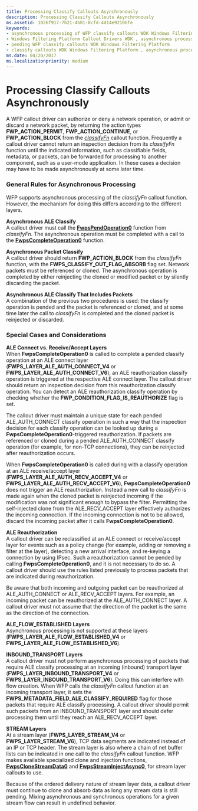 ```yaml
---
title: Processing Classify Callouts Asynchronously
description: Processing Classify Callouts Asynchronously
ms.assetid: 1026f917-7b21-4b01-8cfd-4d14e92106fe
keywords:
- asynchronous processing of WFP classify callouts WDK Windows Filtering Platform
- Windows Filtering Platform Callout Drivers WDK , asynchronous processing of classify callouts
- pending WFP classify callouts WDK Windows Filtering Platform
- classify callouts WDK Windows Filtering Platform , asynchronous processing
ms.date: 04/20/2017
ms.localizationpriority: medium
---
```


# Processing Classify Callouts Asynchronously


A WFP callout driver can authorize or deny a network operation, or admit or discard a network packet, by returning the action types **FWP\_ACTION\_PERMIT**, **FWP\_ACTION\_CONTINUE**, or **FWP\_ACTION\_BLOCK** from the [*classifyFn*](/windows-hardware/drivers/ddi/fwpsk/nc-fwpsk-fwps_callout_classify_fn0) callout function. Frequently a callout driver cannot return an inspection decision from its *classifyFn* function until the indicated information, such as classifiable fields, metadata, or packets, can be forwarded for processing to another component, such as a user-mode application. In these cases a decision may have to be made asynchronously at some later time.

### General Rules for Asynchronous Processing

WFP supports asynchronous processing of the *classifyFn* callout function. However, the mechanism for doing this differs according to the different layers.

<a href="" id="asynchronous-ale-classify-------"></a>**Asynchronous ALE Classify**   
A callout driver must call the [**FwpsPendOperation0**](/windows-hardware/drivers/ddi/fwpsk/nf-fwpsk-fwpspendoperation0) function from *classifyFn*. The asynchronous operation must be completed with a call to the [**FwpsCompleteOperation0**](/windows-hardware/drivers/ddi/fwpsk/nf-fwpsk-fwpscompleteoperation0) function.

<a href="" id="asynchronous-packet-classify-------"></a>**Asynchronous Packet Classify**   
A callout driver should return **FWP\_ACTION\_BLOCK** from the *classifyFn* function, with the **FWPS\_CLASSIFY\_OUT\_FLAG\_ABSORB** flag set. Network packets must be referenced or cloned. The asynchronous operation is completed by either reinjecting the cloned or modified packet or by silently discarding the packet.

<a href="" id="asynchronous-ale-classify-that-includes-packets-------"></a>**Asynchronous ALE Classify That Includes Packets**   
A combination of the previous two procedures is used: the classify operation is pended and the packet is referenced or cloned, and at some time later the call to *classifyFn* is completed and the cloned packet is reinjected or discarded.

### Special Cases and Considerations

<a href="" id="ale-connect-vs--receive-accept-layers-------"></a>**ALE Connect vs. Receive/Accept Layers**   
When **FwpsCompleteOperation0** is called to complete a pended classify operation at an ALE connect layer (**FWPS\_LAYER\_ALE\_AUTH\_CONNECT\_V4** or **FWPS\_LAYER\_ALE\_AUTH\_CONNECT\_V6**), an ALE reauthorization classify operation is triggered at the respective ALE connect layer. The callout driver should return an inspection decision from this reauthorization classify operation. You can detect an ALE reauthorization classify operation by checking whether the **FWP\_CONDITION\_FLAG\_IS\_REAUTHORIZE** flag is set.

The callout driver must maintain a unique state for each pended ALE\_AUTH\_CONNECT classify operation in such a way that the inspection decision for each classify operation can be looked up during a **FwpsCompleteOperation0**-triggered reauthorization. If packets are referenced or cloned during a pended ALE\_AUTH\_CONNECT classify operation (for example, for non-TCP connections), they can be reinjected after reauthorization occurs.

When **FwpsCompleteOperation0** is called during with a classify operation at an ALE receive/accept layer (**FWPS\_LAYER\_ALE\_AUTH\_RECV\_ACCEPT\_V4** or **FWPS\_LAYER\_ALE\_AUTH\_RECV\_ACCEPT\_V6**), **FwpsCompleteOperation0** does not trigger an ALE reauthorization. Instead a new call to *classifyFn* is made again when the cloned packet is reinjected incoming if the modification was not significant enough to bypass the filter. Permitting the self-injected clone from the ALE\_RECV\_ACCEPT layer effectively authorizes the incoming connection. If the incoming connection is not to be allowed, discard the incoming packet after it calls **FwpsCompleteOperation0**.

<a href="" id="ale-reauthorization-------"></a>**ALE Reauthorization**   
A callout driver can be reclassified at an ALE connect or receive/accept layer for events such as a policy change (for example, adding or removing a filter at the layer), detecting a new arrival interface, and re-keying a connection by using IPsec. Such a reauthorization cannot be pended by calling **FwpsCompleteOperation0**, and it is not necessary to do so. A callout driver should use the rules listed previously to process packets that are indicated during reauthorization.

Be aware that both incoming and outgoing packet can be reauthorized at ALE\_AUTH\_CONNECT or ALE\_RECV\_ACCEPT layers. For example, an incoming packet can be reauthorized at the ALE\_AUTH\_CONNECT layer. A callout driver must not assume that the direction of the packet is the same as the direction of the connection.

<a href="" id="ale-flow-established-layers-------"></a>**ALE\_FLOW\_ESTABLISHED Layers**   
Asynchronous processing is not supported at these layers (**FWPS\_LAYER\_ALE\_FLOW\_ESTABLISHED\_V4** or **FWPS\_LAYER\_ALE\_FLOW\_ESTABLISHED\_V6**).

<a href="" id="inbound-transport-layers-------"></a>**INBOUND\_TRANSPORT Layers**   
A callout driver must not perform asynchronous processing of packets that require ALE classify processing at an incoming (inbound) transport layer (**FWPS\_LAYER\_INBOUND\_TRANSPORT\_V4** or **FWPS\_LAYER\_INBOUND\_TRANSPORT\_V6**). Doing this can interfere with flow creation. When WFP calls the *classifyFn* callout function at an incoming transport layer, it sets the **FWPS\_METADATA\_FIELD\_ALE\_CLASSIFY\_REQUIRED** flag for those packets that require ALE classify processing. A callout driver should permit such packets from an INBOUND\_TRANSPORT layer and should defer processing them until they reach an ALE\_RECV\_ACCEPT layer.

<a href="" id="stream-layers-------"></a>**STREAM Layers**   
At a stream layer (**FWPS\_LAYER\_STREAM\_V4** or **FWPS\_LAYER\_STREAM\_V6**), TCP data segments are indicated instead of an IP or TCP header. The stream layer is also where a chain of net buffer lists can be indicated in one call to the *classifyFn* callout function. WFP makes available specialized clone and injection functions, [**FwpsCloneStreamData0**](/windows-hardware/drivers/ddi/fwpsk/nf-fwpsk-fwpsclonestreamdata0) and [**FwpsStreamInjectAsync0**](/windows-hardware/drivers/ddi/fwpsk/nf-fwpsk-fwpsstreaminjectasync0), for stream layer callouts to use.

Because of the ordered delivery nature of stream layer data, a callout driver must continue to clone and absorb data as long any stream data is still pending. Mixing asynchronous and synchronous operations for a given stream flow can result in undefined behavior.

 

